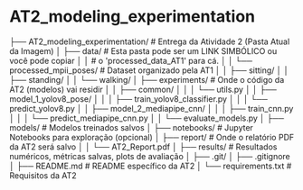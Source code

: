 # AT2_modeling_experimentation

├── AT2_modeling_experimentation/       # Entrega da Atividade 2 (Pasta Atual da Imagem)
│   ├── data/                           # Esta pasta pode ser um LINK SIMBÓLICO ou você pode copiar
│   │                                   # o 'processed_data_AT1' para cá.
│   │   └── processed_mpii_poses/       # Dataset organizado pela AT1
│   │       ├── sitting/
│   │       ├── standing/
│   │       └── walking/
│   ├── experiments/                    # Onde o código da AT2 (modelos) vai residir
│   │   ├── common/
│   │   │   └── utils.py
│   │   ├── model_1_yolov8_pose/
│   │   │   ├── train_yolov8_classifier.py
│   │   │   └── predict_yolov8.py
│   │   ├── model_2_mediapipe_cnn/
│   │   │   ├── train_cnn.py
│   │   │   └── predict_mediapipe_cnn.py
│   │   └── evaluate_models.py
│   ├── models/                         # Modelos treinados salvos
│   ├── notebooks/                      # Jupyter Notebooks para exploração (opcional)
│   ├── report/                         # Onde o relatório PDF da AT2 será salvo
│   │   └── AT2_Report.pdf
│   ├── results/                        # Resultados numéricos, métricas salvas, plots de avaliação
│   ├── .git/
│   ├── .gitignore
│   ├── README.md                       # README específico da AT2
│   └── requirements.txt                # Requisitos da AT2
    